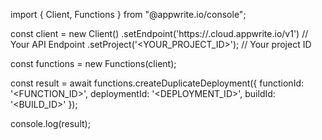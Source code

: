 import { Client, Functions } from "@appwrite.io/console";

const client = new Client()
    .setEndpoint('https://<REGION>.cloud.appwrite.io/v1') // Your API Endpoint
    .setProject('<YOUR_PROJECT_ID>'); // Your project ID

const functions = new Functions(client);

const result = await functions.createDuplicateDeployment({
    functionId: '<FUNCTION_ID>',
    deploymentId: '<DEPLOYMENT_ID>',
    buildId: '<BUILD_ID>'
});

console.log(result);
